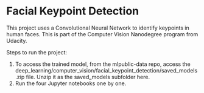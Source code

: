 # Facial Keypoint Detection

This project uses a Convolutional Neural Network to identify keypoints in human faces. This is part of the Computer Vision Nanodegree program from Udacity. 

Steps to run the project:
1. To access the trained model, from the mlpublic-data repo, access the deep_learning/computer_vision/facial_keypoint_detection/saved_models.zip file. Unzip it as the saved_models subfolder here. 
2. Run the four Jupyter notebooks one by one. 

